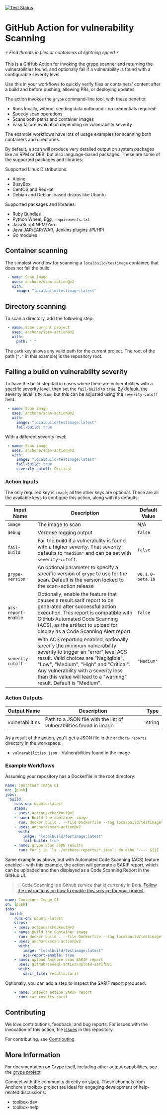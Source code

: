[![Test Status][test-img]][test]

# GitHub Action for vulnerability Scanning
:zap: _Find threats in files or containers at lightning speed_ :zap:

This is a GitHub Action for invoking the [grype](https://github.com/anchore/grype) scanner and returning the vulnerabilities found,
and optionally fail if a vulnerability is found with a configurable severity level.

Use this in your workflows to quickly verify files or containers' content after a build and before pushing, allowing PRs, or deploying updates.

The action invokes the `grype` command-line tool, with these benefits:

* Runs locally, without sending data outbound - no credentials required!
* Speedy scan operations
* Scans both paths and container images
* Easy failure evaluation depending on vulnerability severity

The example workflows have lots of usage examples for scanning both containers and directories.

By default, a scan will produce very detailed output on system packages like an RPM or DEB, but also language-based packages. These are some of the supported packages and libraries:

Supported Linux Distributions:

* Alpine
* BusyBox
* CentOS and RedHat
* Debian and Debian-based distros like Ubuntu

Supported packages and libraries:

* Ruby Bundles
* Python Wheel, Egg, `requirements.txt`
* JavaScript NPM/Yarn
* Java JAR/EAR/WAR, Jenkins plugins JPI/HPI
* Go modules

## Container scanning

The simplest workflow for scanning a `localbuild/testimage` container, that does not fail the build:

```yaml
 - name: Scan image
   uses: anchore/scan-action@v2
   with:
     image: "localbuild/testimage:latest"
```

## Directory scanning

To scan a directory, add the following step:

```yaml
 - name: Scan current project
   uses: anchore/scan-action@v2
   with:
     path: "."
```

The `path` key allows any valid path for the current project. The root of the path (`"."` in this example) is the repository root.

## Failing a build on vulnerability severity
To have the build step fail in cases where there are vulnerabilities with a specific severity level, then set the `fail-build` to `true`. By default, the severity level is `Medium`, but this can be adjusted using the `severity-cutoff` field.

```yaml
 - name: Scan image
   uses: anchore/scan-action@v2
   with:
     image: "localbuild/testimage:latest"
     fail-build: true
```

With a different severity level:

```yaml
 - name: Scan image
   uses: anchore/scan-action@v2
   with:
     image: "localbuild/testimage:latest"
     fail-build: true
     severity-cutoff: Critical
```


### Action Inputs

The only required key is `image`; all the other keys are optional. These are all the available keys to configure this action, along with its defaults:

| Input Name | Description | Default Value |
|-----------------|-------------|---------------|
| `image` | The image to scan | N/A |
| `debug` | Verbose logging output | `false` |
| `fail-build` | Fail the build if a vulnerability is found with a higher severity. That severity defaults to `"medium"` and can be set with `severity-cutoff`.  | `false` |
| `grype-version` | An optional parameter to specify a specific version of `grype` to use for the scan. Default is the version locked to the scan-action release | `v0.1.0-beta.10` |
| `acs-report-enable` | Optionally, enable the feature that causes a result.sarif report to be generated after successful action execution.  This report is compatible with GitHub Automated Code Scanning (ACS), as the artifact to upload for display as a Code Scanning Alert report. | `false` |
| `severity-cutoff` | With ACS reporting enabled, optionally specify the minimum vulnerability severity to trigger an "error" level ACS result.  Valid choices are "Negligible", "Low", "Medium", "High" and "Critical".  Any vulnerability with a severity less than this value will lead to a "warning" result.  Default is "Medium". | `"Medium"` |

### Action Outputs

| Output Name | Description | Type |
|-----------------|-------------|----------|
| vulnerabilities | Path to a JSON file with the list of vulnerabilities found in image | string |

As a result of the action, you'll get a JSON file in the `anchore-reports` directory in the workspace:

* `vulnerabilities.json` - Vulnerabilities found in the image


### Example Workflows

Assuming your repository has a Dockerfile in the root directory:

```yaml
name: Container Image CI
on: [push]
jobs:
  build:
    runs-on: ubuntu-latest
    steps:
    - uses: actions/checkout@v2
    - name: Build the container image
      run: docker build . --file Dockerfile --tag localbuild/testimage:latest
    - uses: anchore/scan-action@v2
      with:
        image: "localbuild/testimage:latest"
        fail-build: true
    - name: grype scan JSON results
      run: for j in `ls ./anchore-reports/*.json`; do echo "---- ${j} ----"; cat ${j}; echo; done
```

Same example as above, but with Automated Code Scanning (ACS) feature enabled - with this example, the action will generate a SARIF report, which can be uploaded and then displayed as a Code Scanning Report in the GitHub UI.

> :bulb: Code Scanning is a Github service that is currently in Beta. [Follow the instructions on how to enable this service for your project](https://docs.github.com/en/free-pro-team@latest/github/finding-security-vulnerabilities-and-errors-in-your-code/enabling-code-scanning-for-a-repository).

```yaml
name: Container Image CI
on: [push]
jobs:
  build:
    runs-on: ubuntu-latest
    steps:
    - uses: actions/checkout@v2
    - name: Build the Container image
      run: docker build . --file Dockerfile --tag localbuild/testimage:latest
    - uses: anchore/scan-action@v2
      with:
        image: "localbuild/testimage:latest"
        acs-report-enable: true
    - name: upload Anchore scan SARIF report
      uses: github/codeql-action/upload-sarif@v1
      with:
        sarif_file: results.sarif
```

Optionally, you can add a step to inspect the SARIF report produced:

```yaml
    - name: Inspect action SARIF report
      run: cat results.sarif
```

## Contributing

We love contributions, feedback, and bug reports. For issues with the invocation of this action, file [issues](https://github.com/anchore/scan-action/issues) in this repository.

For contributing, see [Contributing](CONTRIBUTING.rst).


## More Information
For documentation on Grype itself, including other output capabilities, see the [grype project](https://github.com/anchore/grype)

Connect with the community directly on [slack](https://anchore.com/slack). These channels from Anchore's toolbox project are ideal for engaging development of help-related discussions:

* toolbox-dev
* toolbox-help


[test]: https://github.com/anchore/scan-action
[test-img]: https://github.com/anchore/scan-action/workflows/Tests/badge.svg
